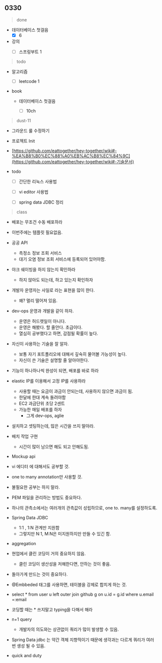 ## 0330

> done

- 데이터베이스 첫걸음
  - [x] 6

- 강의
  - [ ] 스프링부트 1


> todo

- 알고리즘
  - [ ] leetcode 1

- book

  - 데이터베이스 첫걸음
    - [ ] 10ch

  

> dust-11

- 그라운드 룰 수정하기
- 프로젝트 Init
-  [https://github.com/eattogether/hey-together/wiki#-%EA%B8%B0%EC%88%A0%EB%AC%B8%EC%84%9C](https://github.com/eattogether/hey-together/wiki#-기술문서)



- todo
  - [ ] 간단한 리눅스 사용법
  - [ ] vi editor 사용법
  - [ ] spring data JDBC 정리







> class

- 배포는 무조건 수동 배포하라
- 이번주에는 템플릿 필요없음.
- 공공 API
  - 측정소 정보 조회 서비스
  - 대기 오염 정보 조회 서비스에 등록되어 있어야함.
- 야크 쉐이빙을 하지 않는지 확인하라
  - 하지 않아도 되는데, 하고 있는지 확인하자
- 개발자 운영자는 사일로 라는 표현을 많이 한다.
  - 왜? 멀리 떨어져 있음.
- dev-ops 운영과 개발을 같이 하자.
  - 운영은 허드렛일이 아니다.
  - 운영은 해봤다. 할 줄안다. 초급이다. 
  - 열심히 공부했다고 하면, 감점될 확률이 높다.
- 자신이 사용하는 기술을 잘 알자.
  - 보통 자기 포트폴리오에 대해서 깊숙히 물어볼 가능성이 높다.
  - 자신이 쓴 기술은 설명할 줄 알아야한다.

- 기능이 하나하나씩 완성이 되면, 배포를 바로 하라
- elastic IP를 이용해서 고정 IP를 사용하라
  - 사용할 때는 요금이 과금이 안되는데, 사용하지 않으면 과금이 됨.
  - 한달에 한대 계속 돌려야함
  - EC2 과금단위 초당 2센트
  - 가능한 매일 배포를 하자
    - 그게 dev-ops, aglie
- 설치하고 셋팅하는데, 많은 시간을 쓰지 말아라.

- 배치 작업 구현 
  - 시간이 많이 남으면 해도 되고 안해도됨.

- Mockup api
- vi 에디터 에 대해서도 공부할 것.
- one to many annotation만 사용할 것.
- 불필요한 공부는 하지 말라.
- PEM 파일을 관리하는 방법도 중요하다.
- 하나의 관측소에서는 여러개의 관측값이 성립하므로, one to. many를 설정하도록.
- Spring Data JDBC
  - 1:1 , 1:N 관계만 지원함
  - 그렇지만 N:1, M:N은 미지원하지만 만들 수 있긴 함.
- aggregation
- 현업에서 클린 코딩이 거의 중요하지 않음.
  - 클린 코딩이 생산성을 저해한다면, 안하는 것이 좋음.



- 돌아가게 만드는 것이 중요하다.
- @Embbeded 태그를  사용하면, 테이블을 강제로 합치게 하는 것.
- select * from user u left outer join github g on u.id = g.id where u.email =:email
- 코딩할 때는 * 쓰지말고 typing을 다해서 해라
- n+1 query 
  - 개발자의 의도와는 상관없이 쿼리가 많이 발생할 수 있음.
- Spring Data jdbc 는 약간 객체 지향적이기 때문에 생각과는 다르게 쿼리가 여러번 생성 될 수 있음.
- quick and duty

